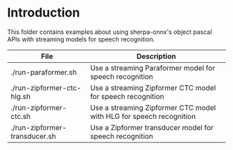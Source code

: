 # Introduction

This folder contains examples about using sherpa-onnx's object pascal
APIs with streaming models for speech recognition.

|File|Description|
|----|-----------|
|./run-paraformer.sh|Use a streaming Paraformer model for speech recognition|
|./run-zipformer-ctc-hlg.sh|Use a streaming Zipformer CTC model for speech recognition|
|./run-zipformer-ctc.sh|Use a streaming Zipformer CTC model with HLG for speech recognition|
|./run-zipformer-transducer.sh|Use a Zipformer transducer model for speech recognition|
